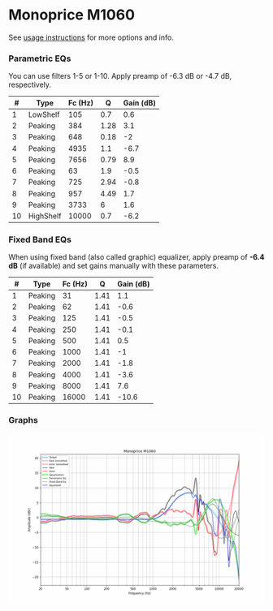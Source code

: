 # Monoprice M1060
See [usage instructions](https://github.com/jaakkopasanen/AutoEq#usage) for more options and info.

### Parametric EQs
You can use filters 1-5 or 1-10. Apply preamp of -6.3 dB or -4.7 dB, respectively.

|   # | Type      |   Fc (Hz) |    Q |   Gain (dB) |
|-----|-----------|-----------|------|-------------|
|   1 | LowShelf  |       105 | 0.7  |         0.6 |
|   2 | Peaking   |       384 | 1.28 |         3.1 |
|   3 | Peaking   |       648 | 0.18 |        -2   |
|   4 | Peaking   |      4935 | 1.1  |        -6.7 |
|   5 | Peaking   |      7656 | 0.79 |         8.9 |
|   6 | Peaking   |        63 | 1.9  |        -0.5 |
|   7 | Peaking   |       725 | 2.94 |        -0.8 |
|   8 | Peaking   |       957 | 4.49 |         1.7 |
|   9 | Peaking   |      3733 | 6    |         1.6 |
|  10 | HighShelf |     10000 | 0.7  |        -6.2 |

### Fixed Band EQs
When using fixed band (also called graphic) equalizer, apply preamp of **-6.4 dB** (if available) and set gains manually with these parameters.

|   # | Type    |   Fc (Hz) |    Q |   Gain (dB) |
|-----|---------|-----------|------|-------------|
|   1 | Peaking |        31 | 1.41 |         1.1 |
|   2 | Peaking |        62 | 1.41 |        -0.6 |
|   3 | Peaking |       125 | 1.41 |        -0.5 |
|   4 | Peaking |       250 | 1.41 |        -0.1 |
|   5 | Peaking |       500 | 1.41 |         0.5 |
|   6 | Peaking |      1000 | 1.41 |        -1   |
|   7 | Peaking |      2000 | 1.41 |        -1.8 |
|   8 | Peaking |      4000 | 1.41 |        -3.6 |
|   9 | Peaking |      8000 | 1.41 |         7.6 |
|  10 | Peaking |     16000 | 1.41 |       -10.6 |

### Graphs
![](./Monoprice%20M1060.png)
